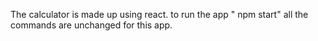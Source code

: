 The calculator is made up using react.
to run the app " npm start"
all the commands are unchanged for this app.
